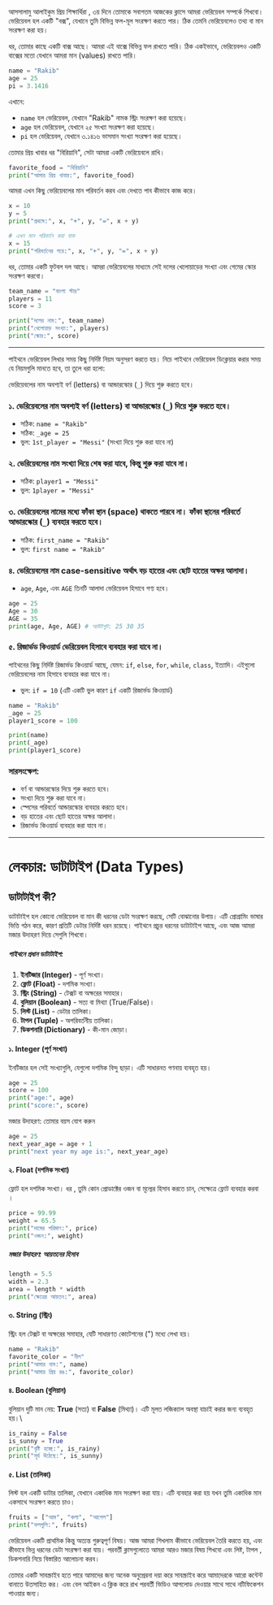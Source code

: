 আসসালামু আলাইকুম প্রিয় শিক্ষার্থিরা , ৩য় দিনে তোমাকে সবাগতম 
আজকের ক্লাসে আমরা ভেরিয়েবল সম্পর্কে শিখবো।  ভেরিয়েবল হল একটি "বক্স", যেখানে তুমি বিভিন্ন ফল-মূল সংরক্ষণ করতে পার।  ঠিক তেমনি ভেরিয়েবলেও তথ্য বা মান সংরক্ষণ করা হয়।

ধর, তোমার কাছে একটি বাক্স আছে।  আমরা এই বাক্সে বিভিন্ন ফল রাখতে পারি।  ঠিক একইভাবে, ভেরিয়েবলও একটি বাক্সের মতো যেখানে আমরা মান (values) রাখতে পারি।

```python
name = "Rakib"
age = 25
pi = 3.1416
```

এখানে:

- `name` হল ভেরিয়েবল, যেখানে "Rakib" নামক স্ট্রিং সংরক্ষণ করা হয়েছে।
- `age` হল ভেরিয়েবল, যেখানে ২৫ সংখ্যা সংরক্ষণ করা হয়েছে।
- `pi` হল ভেরিয়েবল, যেখানে ৩.১৪১৬ ভাসমান সংখ্যা সংরক্ষণ করা হয়েছে।

তোমার প্রিয় খাবার ধর "বিরিয়ানি", সেটা আমরা একটি ভেরিয়েবলে রাখি।

```python
favorite_food = "বিরিয়ানি"
print("আমার প্রিয় খাবার:", favorite_food)
```

আমরা এখন কিছু ভেরিয়েবলের মান পরিবর্তন করব এবং দেখতে পাব কীভাবে কাজ করে।

```python
x = 10
y = 5
print("প্রথমে:", x, "+", y, "=", x + y)

# এখন মান পরিবর্তন করা যাক
x = 15
print("পরিবর্তনের পরে:", x, "+", y, "=", x + y)

```

ধর, তোমার একটি ফুটবল দল আছে।  আমরা ভেরিয়েবলের মাধ্যমে সেই দলের খেলোয়াড়ের সংখ্যা এবং গেমের স্কোর সংরক্ষণ করবো।

```python
team_name = "বাংলা স্টার"
players = 11
score = 3

print("দলের নাম:", team_name)
print("খেলোয়াড় সংখ্যা:", players)
print("স্কোর:", score)

```

---

পাইথনে ভেরিয়েবল লিখার সময় কিছু নির্দিষ্ট নিয়ম অনুসরণ করতে হয়।  নিচে পাইথনে ভেরিয়েবল ডিক্লেয়ার করার সময় যে নিয়মগুলি মানতে হবে, তা তুলে ধরা হলো:

ভেরিয়েবলের নাম অবশ্যই বর্ণ (letters) বা আন্ডারস্কোর (`_`) দিয়ে শুরু করতে হবে।
### ১. ভেরিয়েবলের নাম অবশ্যই বর্ণ (letters) বা আন্ডারস্কোর (`_`) দিয়ে শুরু করতে হবে।

- সঠিক: `name = "Rakib"`
- সঠিক: `_age = 25`
- ভুল: `1st_player = "Messi"` (সংখ্যা দিয়ে শুরু করা যাবে না)

### ২. ভেরিয়েবলের নাম সংখ্যা দিয়ে শেষ করা যাবে, কিন্তু শুরু করা যাবে না।

- সঠিক: `player1 = "Messi"`
- ভুল: `1player = "Messi"`

### ৩. ভেরিয়েবলের নামের মধ্যে ফাঁকা স্থান (space) থাকতে পারবে না।  ফাঁকা স্থানের পরিবর্তে আন্ডারস্কোর (`_`) ব্যবহার করতে হবে।

- সঠিক: `first_name = "Rakib"`
- ভুল: `first name = "Rakib"`

### ৪. ভেরিয়েবলের নাম case-sensitive অর্থাৎ বড় হাতের এবং ছোট হাতের অক্ষর আলাদা।

- `age`, `Age`, এবং `AGE` তিনটি আলাদা ভেরিয়েবল হিসাবে গণ্য হবে।

```python
age = 25
Age = 30
AGE = 35
print(age, Age, AGE) # আউটপুট: 25 30 35

```

### ৫. রিজার্ভড কিওয়ার্ড ভেরিয়েবল হিসাবে ব্যবহার করা যাবে না।

পাইথনের কিছু নির্দিষ্ট রিজার্ভড কিওয়ার্ড আছে, যেমন: `if`, `else`, `for`, `while`, `class`, ইত্যাদি।  এইগুলো ভেরিয়েবলের নাম হিসাবে ব্যবহার করা যাবে না।

- ভুল: `if = 10` (এটি একটি ভুল কারণ `if` একটি রিজার্ভড কিওয়ার্ড)

```python
name = "Rakib"
_age = 25
player1_score = 100

print(name)
print(_age)
print(player1_score)

```

### সারসংক্ষেপ:

- বর্ণ বা আন্ডারস্কোর দিয়ে শুরু করতে হবে।
- সংখ্যা দিয়ে শুরু করা যাবে না।
- স্পেসের পরিবর্তে আন্ডারস্কোর ব্যবহার করতে হবে।
- বড় হাতের এবং ছোট হাতের অক্ষর আলাদা।
- রিজার্ভড কিওয়ার্ড ব্যবহার করা যাবে না।

---
# লেকচার: ডাটাটাইপ (Data Types)
## ডাটাটাইপ কী?

ডাটাটাইপ হল কোনো ভেরিয়েবল বা মান কী ধরনের ডেটা সংরক্ষণ করছে, সেটি বোঝানোর উপায়।  এটি প্রোগ্রামিং ভাষার ভিত্তি গঠন করে, কারণ প্রতিটি ডেটার নির্দিষ্ট ধরন রয়েছে। পাইথনে প্রচুর ধরনের ডাটাটাইপ আছে, এবং আজ আমরা মজার উদাহরণ দিয়ে সেগুলি শিখবো।

##### পাইথনে প্রধান ডাটাটাইপ:

1. **ইনটিজার (Integer)** - পূর্ণ সংখ্যা।
2. **ফ্লোট (Float)** - দশমিক সংখ্যা।
3. **স্ট্রিং (String)** - টেক্সট বা অক্ষরের সমাহার।
4. **বুলিয়ান (Boolean)** - সত্য বা মিথ্যা (True/False)।
5. **লিস্ট (List)** - ডেটার তালিকা।
6. **টাপল (Tuple)** - অপরিবর্তনীয় তালিকা।
7. **ডিকশনারি (Dictionary)** - কী-মান জোড়া।

#### ১. Integer (পূর্ণ সংখ্যা)

ইনটিজার হল সেই সংখ্যাগুলি, যেগুলো দশমিক বিন্দু ছাড়া।  এটি সাধারনত গণনায় ব্যবহৃত হয়।

```python
age = 25
score = 100
print("age:", age)
print("score:", score)

```

মজার উদাহরণ: তোমার বয়স যোগ করুন

```python
age = 25
next_year_age = age + 1
print("next year my age is:", next_year_age)
```

#### ২. Float (দশমিক সংখ্যা)

ফ্লোট হল দশমিক সংখ্যা। ধর , তুমি কোন প্রোডাক্টের ওজন বা মূল্যের হিসাব করতে চান, সেক্ষেত্রে ফ্লোট ব্যবহার করবা ।

```python
price = 99.99
weight = 65.5
print("দামের পরিমাণ:", price)
print("ওজন:", weight)
```

##### মজার উদাহরণ: আয়তনের হিসাব

```python
length = 5.5
width = 2.3
area = length * width
print("ক্ষেত্রের আয়তন:", area)
```

#### ৩. String (স্ট্রিং)

স্ট্রিং হল টেক্সট বা অক্ষরের সমাহার, যেটি সাধারণত কোটেশনের (") মধ্যে লেখা হয়।

```python
name = "Rakib"
favorite_color = "নীল"
print("আমার নাম:", name)
print("আমার প্রিয় রঙ:", favorite_color)
```

#### ৪. Boolean (বুলিয়ান)

বুলিয়ান দুটি মান নেয়: **True** (সত্য) বা **False** (মিথ্যা)।  এটি মূলত লজিক্যাল অবস্থা যাচাই করার জন্য ব্যবহৃত হয়।\

```python
is_rainy = False
is_sunny = True
print("বৃষ্টি হচ্ছে:", is_rainy)
print("সূর্য উঠেছে:", is_sunny)

```

#### ৫. List (তালিকা)

লিস্ট হল একটি ডাটার তালিকা, যেখানে একাধিক মান সংরক্ষণ করা যায়।  এটি ব্যবহার করা হয় যখন তুমি একাধিক মান একসাথে সংরক্ষণ করতে চাও।

```python
fruits = ["আম", "কলা", "আপেল"]
print("ফলগুলি:", fruits)
```


ভেরিয়েবল একটি প্রাথমিক কিন্তু অত্যন্ত গুরুত্বপূর্ণ বিষয়।  আজ আমরা শিখলাম কীভাবে ভেরিয়েবল তৈরি করতে হয়, এবং কীভাবে ভিন্ন ধরনের ডেটা সংরক্ষণ করা যায়।  পরবর্তী ক্লাসগুলোতে আমরা আরও মজার বিষয় শিখবো এবং লিষ্ট, টাপল , ডিকশনারি নিয়ে বিস্তারিত আলোচনা করব। 

তোমার একটি সাবস্ক্রাইব হতে পারে আমাদের জন্য অনেক অনুপ্রেরনা দয়া করে সাবস্ক্রাইব করে আমাদেরকে আরো কন্টেন্ট বানাতে উতসাহিত কর।  এবং বেল আইকন এ ক্লিক করে রাখ পরবর্তী ভিডিও আপলোড দেওয়ার সাথে সাথে নটিফিকেশন পাওয়ার জন্য।  